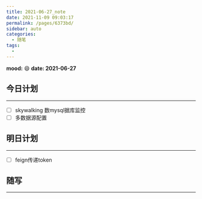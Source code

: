```yaml
---
title: 2021-06-27_note
date: 2021-11-09 09:03:17
permalink: /pages/6373bd/
sidebar: auto
categories:
  - 随笔
tags:
  - 
---
```

**mood:** :smile:  																		**date: 2021-06-27**  
## 今日计划  
------
- [ ]  skywalking 数mysql据库监控
- [ ]  多数据源配置
## 明日计划  
------
- [ ]  feign传递token
## 随写 
------
